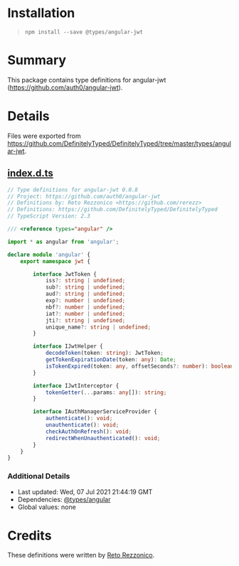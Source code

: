 # Installation
> `npm install --save @types/angular-jwt`

# Summary
This package contains type definitions for angular-jwt (https://github.com/auth0/angular-jwt).

# Details
Files were exported from https://github.com/DefinitelyTyped/DefinitelyTyped/tree/master/types/angular-jwt.
## [index.d.ts](https://github.com/DefinitelyTyped/DefinitelyTyped/tree/master/types/angular-jwt/index.d.ts)
````ts
// Type definitions for angular-jwt 0.0.8
// Project: https://github.com/auth0/angular-jwt
// Definitions by: Reto Rezzonico <https://github.com/rerezz>
// Definitions: https://github.com/DefinitelyTyped/DefinitelyTyped
// TypeScript Version: 2.3

/// <reference types="angular" />

import * as angular from 'angular';

declare module 'angular' {
    export namespace jwt {

        interface JwtToken {
            iss?: string | undefined;
            sub?: string | undefined;
            aud?: string | undefined;
            exp?: number | undefined;
            nbf?: number | undefined;
            iat?: number | undefined;
            jti?: string | undefined;
            unique_name?: string | undefined;
        }

        interface IJwtHelper {
            decodeToken(token: string): JwtToken;
            getTokenExpirationDate(token: any): Date;
            isTokenExpired(token: any, offsetSeconds?: number): boolean;
        }

        interface IJwtInterceptor {
            tokenGetter(...params: any[]): string;
        }

        interface IAuthManagerServiceProvider {
            authenticate(): void;
            unauthenticate(): void;
            checkAuthOnRefresh(): void;
            redirectWhenUnauthenticated(): void;
        }
    }
}

````

### Additional Details
 * Last updated: Wed, 07 Jul 2021 21:44:19 GMT
 * Dependencies: [@types/angular](https://npmjs.com/package/@types/angular)
 * Global values: none

# Credits
These definitions were written by [Reto Rezzonico](https://github.com/rerezz).
